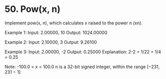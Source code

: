 # 50. Pow(x, n)

Implement pow(x, n), which calculates x raised to the power n (xn).

Example 1:
Input: 2.00000, 10
Output: 1024.00000

Example 2:
Input: 2.10000, 3
Output: 9.26100

Example 3:
Input: 2.00000, -2
Output: 0.25000
Explanation: 2-2 = 1/22 = 1/4 = 0.25

Note:
-100.0 < x < 100.0
n is a 32-bit signed integer, within the range [−231, 231 − 1]